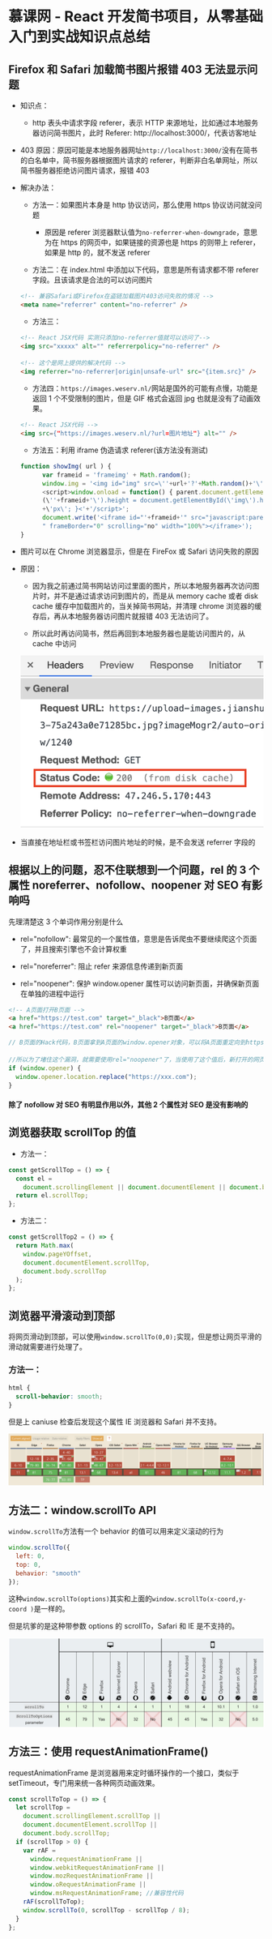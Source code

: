 # 慕课网 - React 开发简书项目，从零基础入门到实战知识点总结

## Firefox 和 Safari 加载简书图片报错 403 无法显示问题

- 知识点：

  - http 表头中请求字段 referer，表示 HTTP 来源地址，比如通过本地服务器访问简书图片，此时 Referer: http://localhost:3000/，代表访客地址

- 403 原因：原因可能是本地服务器网址`http://localhost:3000/`没有在简书的白名单中，简书服务器根据图片请求的 referer，判断非白名单网址，所以简书服务器拒绝访问图片请求，报错 403

- 解决办法：

  - 方法一：如果图片本身是 http 协议访问，那么使用 https 协议访问就没问题

    - 原因是 referer 浏览器默认值为`no-referrer-when-downgrade`，意思为在 https 的网页中，如果链接的资源也是 https 的则带上 referer，如果是 http 的，就不发送 referer

  - 方法二：在 index.html 中添加以下代码，意思是所有请求都不带 referer 字段。且该请求是合法的可以访问图片

  ```html
  <!-- 兼容Safari或Firefox在盗链加载图片403访问失败的情况 -->
  <meta name="referrer" content="no-referrer" />
  ```

  - 方法三：

  ```html
  <!-- React JSX代码 实测只添加no-referrer值就可以访问了-->
  <img src="xxxxx" alt="" referrerpolicy="no-referrer" />

  <!-- 这个是网上提供的解决代码 -->
  <img referrer="no-referrer|origin|unsafe-url" src="{item.src}" />
  ```

  - 方法四：`https://images.weserv.nl/`网站是国外的可能有点慢，功能是返回 1 个不受限制的图片，但是 GIF 格式会返回 jpg 也就是没有了动画效果。

  ```html
  <!-- React JSX代码 -->
  <img src={"https://images.weserv.nl/?url=图片地址"} alt="" />
  ```

  - 方法五：利用 iframe 伪造请求 referer(该方法没有测试)

  ```javascript
  function showImg( url ) {
        var frameid = 'frameimg' + Math.random();
        window.img = '<img id="img" src=\''+url+'?'+Math.random()+'\' />
        <script>window.onload = function() { parent.document.getElementById
        (\''+frameid+'\').height = document.getElementById(\'img\').height
        +\'px\'; }<'+'/script>';
        document.write('<iframe id="'+frameid+'" src="javascript:parent.img;
        " frameBorder="0" scrolling="no" width="100%"></iframe>');
  }
  ```

- 图片可以在 Chrome 浏览器显示，但是在 FireFox 或 Safari 访问失败的原因

- 原因：

  - 因为我之前通过简书网站访问过里面的图片，所以本地服务器再次访问图片时，并不是通过请求访问到图片的，而是从 memory cache 或者 disk cache 缓存中加载图片的，当关掉简书网站，并清理 chrome 浏览器的缓存后，再从本地服务器访问图片就报错 403 无法访问了。

  - 所以此时再访问简书，然后再回到本地服务器也是能访问图片的，从 cache 中访问

  ![从cache中访问图片](./imgs/load_pic_from_cache.png)

- 当直接在地址栏或书签栏访问图片地址的时候，是不会发送 referrer 字段的

## 根据以上的问题，忍不住联想到一个问题，rel 的 3 个属性 noreferrer、nofollow、noopener 对 SEO 有影响吗

先理清楚这 3 个单词作用分别是什么

- rel="nofollow": 最常见的一个属性值，意思是告诉爬虫不要继续爬这个页面了，并且搜索引擎也不会计算权重

- rel="noreferrer": 阻止 refer 来源信息传递到新页面

- rel="noopener": 保护 window.opener 属性可以访问新页面，并确保新页面在单独的进程中运行

```html
<!-- A页面打开B页面 -->
<a href="https://test.com" target="_black">B页面</a>
<a href="https://test.com" rel="noopener" target="_black">B页面</a>
```

```javascript
// B页面的Hack代码，B页面拿到A页面的window.opener对象，可以将A页面重定向到https://xxx.com网页，所以暴露出window.opener对象是有安全风险的，还可以拿到源网站数据。

//所以为了堵住这个漏洞，就需要使用rel="noopener"了，当使用了这个值后，新打开的网页是拿不到window.opener的，输出window.opener=null
if (window.opener) {
  window.opener.location.replace("https://xxx.com");
}
```

#### 除了 nofollow 对 SEO 有明显作用以外，其他 2 个属性对 SEO 是没有影响的

## 浏览器获取 scrollTop 的值

- 方法一：

```javascript
const getScrollTop = () => {
  const el =
    document.scrollingElement || document.documentElement || document.body;
  return el.scrollTop;
};
```

- 方法二：

```javascript
const getScrollTop2 = () => {
  return Math.max(
    window.pageYOffset,
    document.documentElement.scrollTop,
    document.body.scrollTop
  );
};
```

## 浏览器平滑滚动到顶部

将网页滑动到顶部，可以使用`window.scrollTo(0,0);`实现，但是想让网页平滑的滑动就需要进行处理了。

### 方法一：

```css
html {
  scroll-behavior: smooth;
}
```

但是上 caniuse 检查后发现这个属性 IE 浏览器和 Safari 并不支持。

![scroll-behavior兼容性](./imgs/scroll-behavior.png)

## 方法二：window.scrollTo API

`window.scrollTo`方法有一个 behavior 的值可以用来定义滚动的行为

```javascript
window.scrollTo({
  left: 0,
  top: 0,
  behavior: "smooth"
});
```

这种`window.scrollTo(options)`其实和上面的`window.scrollTo(x-coord,y-coord )`是一样的。

但是坑爹的是这种带参数 options 的 scrollTo，Safari 和 IE 是不支持的。

![window.scrollTo(options)兼容性](./imgs/scroll-behavior-compatibility.png)

## 方法三：使用 requestAnimationFrame()

requestAnimationFrame 是浏览器用来定时循环操作的一个接口，类似于 setTimeout，专门用来统一各种网页动画效果。

```javascript
const scrollToTop = () => {
  let scrollTop =
    document.scrollingElement.scrollTop ||
    document.documentElement.scrollTop ||
    document.body.scrollTop;
  if (scrollTop > 0) {
    var rAF =
      window.requestAnimationFrame ||
      window.webkitRequestAnimationFrame ||
      window.mozRequestAnimationFrame ||
      window.oRequestAnimationFrame ||
      window.msRequestAnimationFrame; //兼容性代码
    rAF(scrollToTop);
    window.scrollTo(0, scrollTop - scrollTop / 8);
  }
};
```
